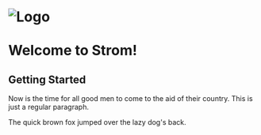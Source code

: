 ![Logo](https://github.com/uboot/strom/raw/master/logo/strom-logo-rgb-text-67x102.png) <br> <br> Welcome to Strom!
================

Getting Started
---------------------

Now is the time for all good men to come to
the aid of their country. This is just a
regular paragraph.

The quick brown fox jumped over the lazy
dog's back.